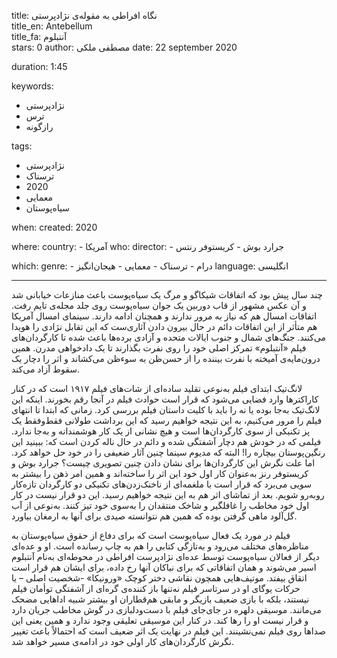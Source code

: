 
title: نگاه افراطی به مقوله‌ی نژادپرستی  
title_en: Antebellum  
title_fa: آنتبلوم  
stars: 0
author: مصطفی ملکی
date: 22 september 2020

duration: 1:45

keywords:
  - نژادپرستی
  - ترس
  - رازگونه

tags:
  - نژادپرستی
  - ترسناک
  - 2020
  - معمایی  
  - سیاه‌پوستان

when:
  created: 2020

where:
  country:
    - آمریکا
who:
  director: 
    - جرارد بوش
    - کریستوفر رنتس
  
which:
  genre:
    - درام
    - ترسناک
    - معمایی
    - هیجان‌انگیز
  language: انگلیسی
   
---

چند سال پیش بود که اتفاقات شیکاگو و مرگ یک سیاه‌پوست باعث منازعات خیابانی شد و آن عکس مشهور از قاب دوربین یک جوان سیاه‌پوست روی جلد مجله‌ی تایم رفت. اتفاقات امسال هم که نیاز به مرور ندارند و همچنان ادامه دارند. سینمای امسال آمریکا هم متأثر از این اتفاقات دائم در حال بیرون دادن آثاری‌ست که این تقابل نژادی را هویدا می‌کنند. جنگ‌های شمال و جنوب ایالات متحده و آزادی برده‌ها باعث شده تا کارگردان‌های فیلم «آنتبلوم» تمرکز اصلی خود را روی نفرت بگذارند تا یک دادخواهی مدرن. همین درون‌مایه‌ی آمیخته با نفرت بیننده را از حسن‌ظن به سوء‌ظن می‌کشاند و اثر را دچار یک سقوط آزاد می‌کند. 

لانگ‌تیک ابتدای فیلم به‌نوعی تقلید ساده‌ای از شات‌های فیلم ۱۹۱۷ است که در کنار کاراکترها وارد فضایی می‌شود که قرار است حوادث فیلم در آنجا رقم بخورند. اینکه این لانگ‌تیک به‌جا بوده یا نه را باید با کلیت داستان فیلم بررسی کرد. زمانی که ابتدا تا انتهای فیلم را مرور می‌کنیم، به این نتیجه خواهیم رسید که این برداشت طولانی فقط‌و‌فقط یک پز تکنیکی از سوی کارگردان‌ها است و هیچ نشانی از یک کار هوشمندانه و به‌جا ندارد. فیلمی که در خودش هم دچار آشفتگی شده و دائم در حال ناله کردن است که: ببینید این رنگین‌پوستان بیچاره را! البته که مدیوم سینما چنین آثار ضعیفی را در خود حل خواهد کرد. اما علت نگرش این کارگردان‌ها برای نشان دادن چنین تصویری چیست؟‌ جرارد بوش و کریستوفر رنز به‌عنوان کار اول خود این اثر را ساخته‌اند و همین امر ذهن را بیشتر به سویی می‌برد که قرار است با ملغمه‌ای از ناخنک‌زدن‌های تکنیکی دو کارگردان تازه‌کار روبه‌رو شویم. بعد از تماشای اثر هم به این نتیجه خواهیم رسید. این دو قرار نیست در کار اول خود مخاطب را غافلگیر و شاخک منتقدان را به‌سوی خود تیز کنند. به‌نوعی از آب گل‌آلود ماهی‌ گرفتن بوده که همین هم نتوانسته صیدی برای آنها به ارمغان بیاورد. 

فیلم در مورد یک فعال سیاه‌پوست است که برای دفاع از حقوق سیاه‌پوستان به مناظره‌های مختلف می‌رود و به‌تازگی کتابی را هم به چاپ رسانده است. او و عده‌ای دیگر از فعالان سیاه‌پوست توسط عده‌ای نژادپرست افراطی در محوطه‌ای به‌نام آنتبلوم اسیر می‌شوند و همان اتفاقاتی که برای نیاکان آنها رخ داده، برای ایشان هم قرار است اتقاق بیفتد. موتیف‌هایی همچون نقاشی دختر کوچک «ورونیکا» -شخصیت اصلی – یا حرکات یوگای او در سرتاسر فیلم نه‌تنها باز کننده‌ی گره‌ای از آشفتگی توأمان فیلم نیستند، بلکه با بازی ضعیف بازیگر و مابقی هم‌قطاران او بیشتر شبیه اداهایی مضحک می‌مانند. موسیقی دلهره در جای‌جای فیلم با دست‌و‌دلبازی در گوش مخاطب جریان دارد و قرار نیست او را رها کند. در کنار این موسیقی تعلیقی وجود ندارد و همین یعنی این صداها روی فیلم نمی‌نشینند. این فیلم در نهایت یک اثر ضعیف است که احتمالاً باعث تغییر نگرش کارگردان‌های کار اولی خود در ادامه‌ی مسیر خواهد شد.